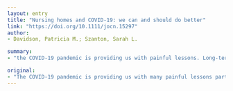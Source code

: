 ```yaml
---
layout: entry
title: "Nursing homes and COVID-19: we can and should do better"
link: "https://doi.org/10.1111/jocn.15297"
author:
- Davidson, Patricia M.; Szanton, Sarah L.

summary:
- "the COVID-19 pandemic is providing us with painful lessons. Long-term care facilities provide care for some of the most vulnerable populations in society. In the United Kingdom, there are about 17,000 people living in nursing and residential care homes. 200,000 Australians live or stay in residential aged care on any given day. The COVD-19 Pandemic provides us with many painful lessons particularly the vulnerability of individuals living with chronic conditions. There are about 200,000 people living or staying in residential age care. in the U.S. pandmic has provided us with lessons on the need for preparedness, coordination, and long-term facilities."

original:
- "The COVID-19 pandemic is providing us with many painful lessons particularly the vulnerability of individuals living with chronic conditions and the need for preparedness, coordination, and monitoring. Long-term care facilities, including nursing homes, skilled nursing facilities, and assisted living facilities, provide care for some of the most vulnerable populations in society, including older people and those with chronic medical conditions. In the United Kingdom, there are about 17,000 people living in nursing and residential care homes and 200,000 Australians live or stay in residential aged care on any given day."
---
```



